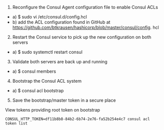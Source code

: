 1. Reconfigure the Consul Agent configuration file to enable Consul ACLs

- a) $ sudo vi /etc/consul.d/config.hcl
- b) add the ACL configuration found in GitHub at
https://github.com/btkrausen/hashicorp/blob/master/consul/config.
hcl
2. Restart the Consul service to pick up the new configuration on both servers
- a) $ sudo systemctl restart consul
3. Validate both servers are back up and running
- a) $ consul members
4. Bootstrap the Consul ACL system
- a) $ consul acl bootstrap
5. Save the bootstrap/master token in a secure place

View tokens providing root token on bootstrap
```
CONSUL_HTTP_TOKEN=df11b8b8-84b2-6b74-2e76-fa52b254e4c7 consul acl token list
```